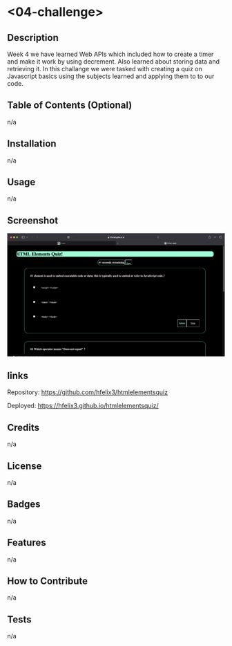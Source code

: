 # <04-challenge>

## Description
Week 4 we have learned Web APIs which included how to create a timer and make it work by using decrement. Also learned about storing data and retrieving it. In this challange we were tasked with creating a quiz on Javascript basics using the subjects learned and applying them to to our code.

## Table of Contents (Optional)
n/a

## Installation
n/a

## Usage
n/a

## Screenshot
![Alt text](/Assets/images/quizscreenshot.png "screenshot of quiz project")

## links
Repository:
https://github.com/hfelix3/htmlelementsquiz

Deployed:
https://hfelix3.github.io/htmlelementsquiz/

## Credits
n/a

## License
n/a

## Badges
n/a

## Features
n/a

## How to Contribute
n/a

## Tests
n/a